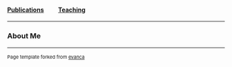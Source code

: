 #### [Publications](/publications)&nbsp;   &nbsp;   &nbsp;   &nbsp;   &nbsp; [Teaching](/teaching)&nbsp;   &nbsp;   &nbsp;   &nbsp;   &nbsp;

---

### About Me

<div style="text-align: justify"> 
	
</div>





---
<p style="font-size:11px">Page template forked from <a href="https://github.com/evanca/quick-portfolio">evanca</a></p>
<!-- Remove above link if you don't want to attibute -->
